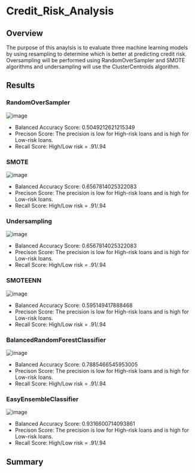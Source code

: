 # Credit_Risk_Analysis

## Overview
The purpose of this anaylsis is to evaluate three machine learning models by using resampling to determine which is better at predicting credit risk.  Oversampling will be performed using RandomOverSampler and SMOTE algorithms and undersampling will use the ClusterCentroids algorithm.

## Results
### RandomOverSampler
![image](https://user-images.githubusercontent.com/106352711/195677808-3520f1cb-6306-42f0-b801-ac539d005f81.png)


* Balanced Accuracy Score: 0.5049212621215349
* Precison Score: The precision is low for High-risk loans and is high for Low-risk loans.
* Recall Score: High/Low risk = .91/.94

### SMOTE
![image](https://user-images.githubusercontent.com/106352711/195675618-3f1e7535-01cd-489c-9d41-34ef2f025258.png)


* Balanced Accuracy Score: 0.6567814025322083
* Precison Score: The precision is low for High-risk loans and is high for Low-risk loans.
* Recall Score: High/Low risk = .91/.94

### Undersampling
![image](https://user-images.githubusercontent.com/106352711/195676222-4723cf7c-51b3-49b7-b9b7-52b1da6c53b1.png)


* Balanced Accuracy Score: 0.6567814025322083
* Precison Score: The precision is low for High-risk loans and is high for Low-risk loans.
* Recall Score: High/Low risk = .91/.94

### SMOTEENN
![image](https://user-images.githubusercontent.com/106352711/195676367-f92fd80a-652d-46a3-b707-5f16f434a7b5.png)


* Balanced Accuracy Score: 0.595149417888468
* Precison Score: The precision is low for High-risk loans and is high for Low-risk loans.
* Recall Score: High/Low risk = .91/.94

### BalancedRandomForestClassifier
![image](https://user-images.githubusercontent.com/106352711/195676550-bef71ac2-3701-4848-a19f-ca183a32d85c.png)


* Balanced Accuracy Score: 0.7885466545953005
* Precison Score: The precision is low for High-risk loans and is high for Low-risk loans.
* Recall Score: High/Low risk = .91/.94

### EasyEnsembleClassifier
![image](https://user-images.githubusercontent.com/106352711/195676658-63f9282b-d5a8-41ba-84c0-290cadf47868.png)


* Balanced Accuracy Score: 0.9316600714093861
* Precison Score: The precision is low for High-risk loans and is high for Low-risk loans.
* Recall Score: High/Low risk = .91/.94

## Summary
